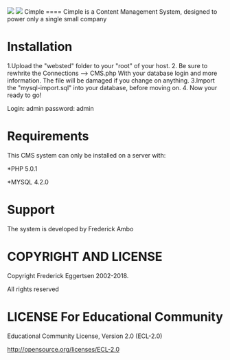 <img src="http://gazunga.net/in/thumbs/cimplelogo.png" border="0">
<a href="https://codeclimate.com/github/Gazunga/Cimple"><img src="https://codeclimate.com/github/Gazunga/Cimple.png" /></a>
Cimple
====
Cimple is a Content Management System, designed to power only a single small company


Installation
===

1.Upload the "websted" folder to your "root" of your host.
2. Be sure to rewhrite the Connections --> CMS.php With your database login and more information.
The file will be damaged if you change on anything.
3.Import the "mysql-import.sql" into your database, before moving on.
4. Now your ready to go!

Login: admin password: admin

Requirements
===
This CMS system can only be installed on a server with:

*PHP 5.0.1

*MYSQL 4.2.0


Support
==

The system is developed by Frederick Ambo

COPYRIGHT AND LICENSE
==
Copyright Frederick Eggertsen 2002-2018.

All rights reserved

LICENSE For Educational Community
==

Educational Community License, Version 2.0 (ECL-2.0)

http://opensource.org/licenses/ECL-2.0
